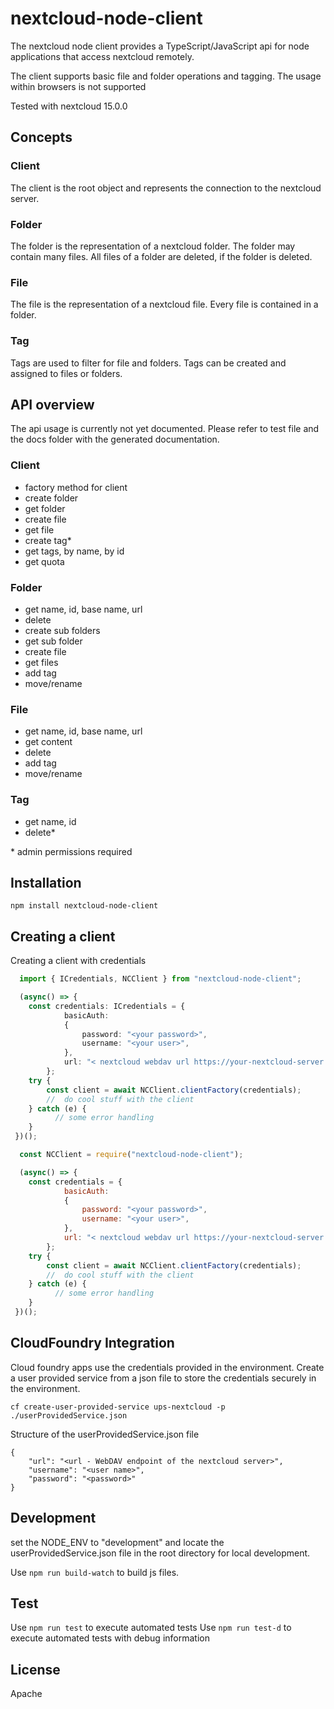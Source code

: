 # nextcloud-node-client
The nextcloud node client provides a TypeScript/JavaScript api for node applications that access nextcloud remotely.

The client supports basic file and folder operations and tagging. 
The usage within browsers is not supported

Tested with nextcloud 15.0.0

## Concepts
### Client 
The client is the root object and represents the connection to the nextcloud server.

### Folder
The folder is the representation of a nextcloud folder. The folder may contain many files. All files of a folder are deleted, if the folder is deleted.

### File
The file is the representation of a nextcloud file. Every file is contained in a folder.

### Tag
Tags are used to filter for file and folders. Tags can be created and assigned to files or folders.

## API overview
The api usage is currently not yet documented. 
Please refer to test file and the docs folder with the generated documentation.

### Client
- factory method for client 
- create folder
- get folder
- create file
- get file
- create tag*
- get tags, by name, by id
- get quota
### Folder
- get name, id, base name, url
- delete
- create sub folders 
- get sub folder
- create file
- get files
- add tag
- move/rename
### File
- get name, id, base name, url
- get content
- delete
- add tag
- move/rename
### Tag
- get name, id
- delete*

\* admin permissions required

## Installation
``
npm install nextcloud-node-client
``

## Creating a client
Creating a client with credentials

```typescript
  import { ICredentials, NCClient } from "nextcloud-node-client";

  (async() => {
    const credentials: ICredentials = {
            basicAuth:
            {
                password: "<your password>",
                username: "<your user>",
            },
            url: "< nextcloud webdav url https://your-nextcloud-server.com/remote.php/webdav/>",
        };
    try {
        const client = await NCClient.clientFactory(credentials);
        //  do cool stuff with the client
    } catch (e) {
          // some error handling
    }
 })();
```

```javascript
  const NCClient = require("nextcloud-node-client");

  (async() => {
    const credentials = {
            basicAuth:
            {
                password: "<your password>",
                username: "<your user>",
            },
            url: "< nextcloud webdav url https://your-nextcloud-server.com/remote.php/webdav/>",
        };
    try {
        const client = await NCClient.clientFactory(credentials);
        //  do cool stuff with the client
    } catch (e) {
          // some error handling
    }
 })();
```

## CloudFoundry Integration
Cloud foundry apps use the credentials provided in the environment.
Create a user provided service from a json file to store the credentials securely in the environment.

``
cf create-user-provided-service ups-nextcloud -p ./userProvidedService.json
``

Structure of the userProvidedService.json file

```
{
    "url": "<url - WebDAV endpoint of the nextcloud server>",
    "username": "<user name>",
    "password": "<password>"
}
```

## Development
set the NODE_ENV to "development" and locate the userProvidedService.json file in the root directory for local development.

Use ``npm run build-watch`` to build js files.

## Test

Use ``npm run test`` to execute automated tests
Use ``npm run test-d`` to execute automated tests with debug information

## License
Apache